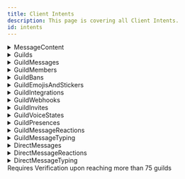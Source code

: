 ```yaml
---
title: Client Intents
description: This page is covering all Client Intents.
id: intents
---
```


<details>
  <summary> MessageContent </summary>
  Required to read message content
  <br />
  <br />
  <Highlight color="#4cb3d4" radius="3px" >
    <a id="warn-verify" color="#fff">Requires Verification</a>
  </Highlight>
</details>

<details>
  <summary> Guilds </summary>
  Required to retrieve information about guilds
  <br />
  <br />
</details>

<details>
  <summary> GuildMessages </summary>
  Required to read guild messages
  <br />
  <br />
</details>

<details>
  <summary> GuildMembers </summary>
  Required to retrieve information about guild members
  <br />
  <br />
  <Highlight color="#4cb3d4" radius="3px" >
    <a id="warn-verify" color="#fff">Requires Verification</a>
  </Highlight>
</details>

<details>
  <summary> GuildBans </summary>
  Required to retrieve information about guild bans
  <br />
  <br />
</details>

<details>
  <summary> GuildEmojisAndStickers </summary>
  Required to retrieve information about guild emojis and/or stickers
  <br />
  <br />
</details>

<details>
  <summary> GuildIntegrations </summary>
  Required to retrieve information about guild integrations
  <br />
  <br />
</details>

<details>
  <summary> GuildWebhooks </summary>
  Required to retrieve information about guild webhooks
  <br />
  <br />
</details>

<details>
  <summary> GuildInvites </summary>
  Required to retrieve information about guild invites
  <br />
  <br />
</details>

<details>
  <summary> GuildVoiceStates </summary>
  Required to retrieve information about guild voice states
  <br />
  <br />
</details>

<details>
  <summary> GuildPresences </summary>
  Required to retrieve information about guild member presences
  <br />
  <br />
  <Highlight color="#4cb3d4" radius="3px" >
    <a id="channel-type" color="#fff">Requires Verification</a>
  </Highlight>
</details>

<details>
  <summary> GuildMessageReactions </summary>
  Required to retrieve information about guild message reactions
  <br />
  <br />
</details>

<details>
  <summary> GuildMessageTyping </summary>
  <br />
  <br />
</details>

<details>
  <summary> DirectMessages </summary>
  Required to interact with direct messages
  <br />
  <br />
</details>

<details>
  <summary> DirectMessageReactions </summary>
  Required to interact with direct message reactions
  <br />
  <br />
</details>

<details>
  <summary> DirectMessageTyping </summary>
  Required to interact with direct message typing
  <br />
  <br />
</details>

<Tooltip anchorSelect="#warn-verify" color="#fff" not-clickable>
  Requires Verification upon reaching more than 75 guilds
</Tooltip>